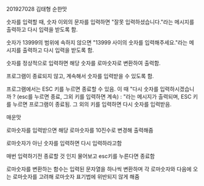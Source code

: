 201927028 김태형
순한맛

숫자를 입력할 때, 숫자 이외의 문자를 입력하면 "잘못 입력하셨습니다."라는 메시지를 출력하고 다시 입력을 받도록 함.

숫자가 13999의 범위에 속하지 않으면 "13999 사이의 숫자를 입력해주세요."라는 메시지를 출력하고 다시 입력을 받도록 함.

숫자를 정상적으로 입력하면 해당 숫자를 로마숫자로 변환하여 출력함.

프로그램이 종료되지 않고, 계속해서 숫자를 입력받을 수 있도록 함.

프로그램에서는 ESC 키를 누르면 종료할 수 있음.
이 때 "다시 숫자를 입력하시겠습니까 ? (esc를 누르면 종료, 그외 키를 입력하면 계속) : "라는 메시지가 출력되며, 
ESC 키를 누르면 프로그램이 종료됨. 그 외의 키를 입력하면 다시 숫자를 입력받음.

매운맛

로마숫자를 입력받으면 해당 로마숫자를 10진수로 변경해 출력해줌

로마숫자가 아닌 숫자를 입력하면 다시 입력하라고함

매번 입력하기전 종료할 것 인지 물어보고 esc키를 누른다면 종료함

로마숫자를 변환하는 함수는
입력된 문자열을 하나씩 변환하며 각 로마숫자와 다음에 오는 로마숫자를 고려해 로마숫자 표기법에 위반되지 않게 해줌
